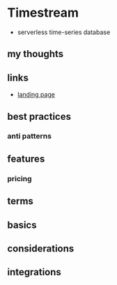 # Timestream

- serverless time-series database

## my thoughts

## links

- [landing page](https://aws.amazon.com/timestream/?did=ap_card&trk=ap_card)

## best practices

### anti patterns

## features

### pricing

## terms

## basics

## considerations

## integrations
